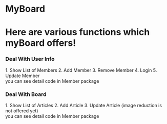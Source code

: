 # MyBoard
<h1>Here are various functions which myBoard offers!</h1>

<h3>Deal With User Info</h3>
1. Show List of Members
2. Add Member
3. Remove Member
4. Login
5. Update Member
<br>
you can see detail code in Member package

<h3>Deal With Board</h3>
1. Show List of Articles
2. Add Article
3. Update Article (image reduction is not offered yet)
<br>
you can see detail code in Member package
